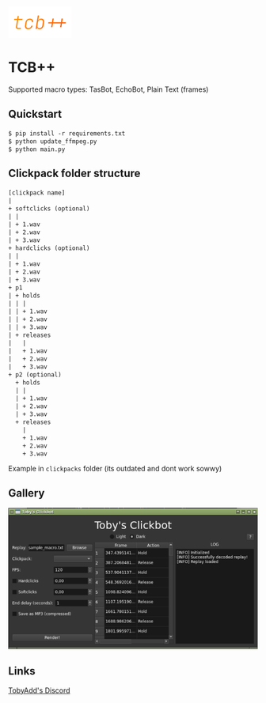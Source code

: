
<img alt="logo" src="assets/tcb-col-transp-2-1.png" height="64" width="128">

# TCB++
Supported macro types: TasBot, EchoBot, Plain Text (frames)

## Quickstart
```shell
$ pip install -r requirements.txt
$ python update_ffmpeg.py
$ python main.py
```
## Clickpack folder structure
```
[clickpack name]
| 
+ softclicks (optional)
| |
| + 1.wav
| + 2.wav
| + 3.wav
+ hardclicks (optional)
| |
| + 1.wav
| + 2.wav
| + 3.wav
+ p1
| + holds
| | |
| | + 1.wav
| | + 2.wav
| | + 3.wav
| + releases
|   |
|   + 1.wav
|   + 2.wav
|   + 3.wav
+ p2 (optional)
  + holds
  | |
  | + 1.wav
  | + 2.wav
  | + 3.wav
  + releases
    |
    + 1.wav
    + 2.wav
    + 3.wav
```
Example in `clickpacks` folder (its outdated and dont work sowwy)

## Gallery
![sc1](screenshot1.png)

## Links
[TobyAdd's Discord](https://discord.com/invite/mQHXzG72vU)
